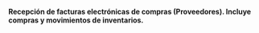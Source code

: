 **Recepción de facturas electrónicas de compras (Proveedores). Incluye compras y movimientos de inventarios.** 